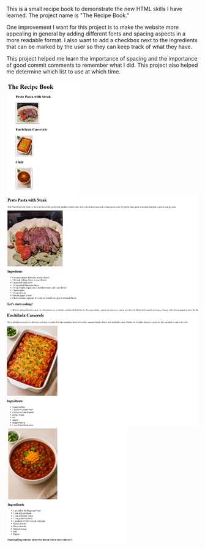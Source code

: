 This is a small recipe book to demonstrate the new HTML skills I have learned. The project name is "The Recipe Book." 

One improvement I want for this project is to make the website more appealing in general by adding different fonts and spacing aspects in a more readable format. I also want to add a checkbox next to the ingredients that can be marked by the user so they can keep track of what they have.

This project helped me learn the importance of spacing and the importance of good commit comments to remember what I did. This project also helped me determine which list to use at which time. 

<img src="Screenshot 2025-09-18 213345.png" height= 300>
<img src= "Screenshot 2025-09-18 213554.png" height = 300>
<img src= "Screenshot 2025-09-18 213714.png" height = 300>
<img src= "Screenshot 2025-09-18 213822.png" height= 300>
